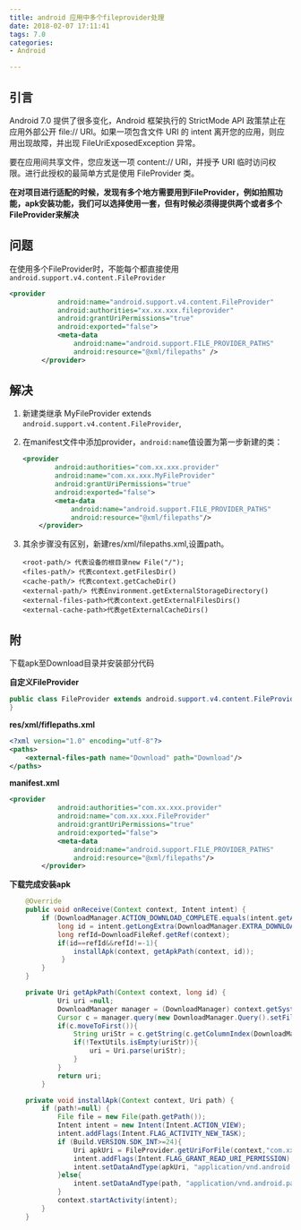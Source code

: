 ```yaml
---
title: android 应用中多个fileprovider处理
date: 2018-02-07 17:11:41
tags: 7.0
categories:
- Android

---
```

## 引言
Android 7.0 提供了很多变化，Android 框架执行的 StrictMode API 政策禁止在应用外部公开 file:// URI。如果一项包含文件 URI 的 intent 离开您的应用，则应用出现故障，并出现 FileUriExposedException 异常。

要在应用间共享文件，您应发送一项 content:// URI，并授予 URI 临时访问权限。进行此授权的最简单方式是使用 FileProvider 类。

**在对项目进行适配的时候，发现有多个地方需要用到FileProvider，例如拍照功能，apk安装功能，我们可以选择使用一套，但有时候必须得提供两个或者多个FileProvider来解决**

## 问题
在使用多个FileProvider时，不能每个都直接使用`android.support.v4.content.FileProvider`

<!-- more -->

```xml
<provider
            android:name="android.support.v4.content.FileProvider"
            android:authorities="xx.xx.xxx.fileprovider"
            android:grantUriPermissions="true"
            android:exported="false">
            <meta-data
                android:name="android.support.FILE_PROVIDER_PATHS"
                android:resource="@xml/filepaths" />
        </provider>

```

## 解决
1. 新建类继承 MyFileProvider extends `android.support.v4.content.FileProvider`,
2. 在manifest文件中添加provider，`android:name`值设置为第一步新建的类：

	```xml
	<provider
            android:authorities="com.xx.xxx.provider"
            android:name="com.xx.xxx.MyFileProvider"
            android:grantUriPermissions="true"
            android:exported="false">
            <meta-data
                android:name="android.support.FILE_PROVIDER_PATHS"
                android:resource="@xml/filepaths"/>
        </provider>
	
	```
3. 其余步骤没有区别，新建res/xml/filepaths.xml,设置path。

	```
	<root-path/> 代表设备的根目录new File("/");
	<files-path/> 代表context.getFilesDir()
	<cache-path/> 代表context.getCacheDir()
	<external-path/> 代表Environment.getExternalStorageDirectory()
	<external-files-path>代表context.getExternalFilesDirs()
	<external-cache-path>代表getExternalCacheDirs()
	```
## 附
下载apk至Download目录并安装部分代码

**自定义FileProvider**

```java
public class FileProvider extends android.support.v4.content.FileProvider {
}

```
**res/xml/fiflepaths.xml**

```xml
<?xml version="1.0" encoding="utf-8"?>
<paths>
    <external-files-path name="Download" path="Download"/>
</paths>

```

**manifest.xml**

```xml
<provider
            android:authorities="com.xx.xxx.provider"
            android:name="com.xx.xxx.FileProvider"
            android:grantUriPermissions="true"
            android:exported="false">
            <meta-data
                android:name="android.support.FILE_PROVIDER_PATHS"
                android:resource="@xml/filepaths"/>
        </provider>

```
**下载完成安装apk**

```java
    @Override
    public void onReceive(Context context, Intent intent) {
        if (DownloadManager.ACTION_DOWNLOAD_COMPLETE.equals(intent.getAction())) {
            long id = intent.getLongExtra(DownloadManager.EXTRA_DOWNLOAD_ID, 0);
            long refId=DownloadFileRef.getRef(context);
            if(id==refId&&refId!=-1){
                installApk(context, getApkPath(context, id));
             }
        }
    }

```


```java
	private Uri getApkPath(Context context, long id) {
	        Uri uri =null;
	        DownloadManager manager = (DownloadManager) context.getSystemService(Context.DOWNLOAD_SERVICE);
	        Cursor c = manager.query(new DownloadManager.Query().setFilterById(id));
	        if(c.moveToFirst()){
	            String uriStr = c.getString(c.getColumnIndex(DownloadManager.COLUMN_LOCAL_URI));
	            if(!TextUtils.isEmpty(uriStr)){
	                uri = Uri.parse(uriStr);
	            }
	        }
	        return uri;
	    }

```

```java
    private void installApk(Context context, Uri path) {
        if (path!=null) {
            File file = new File(path.getPath());
            Intent intent = new Intent(Intent.ACTION_VIEW);
            intent.addFlags(Intent.FLAG_ACTIVITY_NEW_TASK);
            if (Build.VERSION.SDK_INT>=24){
                Uri apkUri = FileProvider.getUriForFile(context,"com.xx.xxx.provider",file);
                intent.addFlags(Intent.FLAG_GRANT_READ_URI_PERMISSION);
                intent.setDataAndType(apkUri, "application/vnd.android.package-archive");
            }else{
                intent.setDataAndType(path, "application/vnd.android.package-archive");
            }
            context.startActivity(intent);
        }
    }

```
